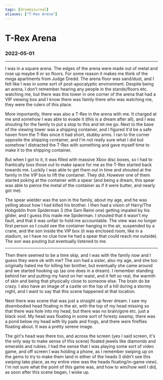 ```yaml
---
tags: [dreamjournal]
aliases: ["T-Rex Arena"]
---
```


# T-Rex Arena
### 2022-05-01
---

I was in a square arena. The edges of the arena were made out of metal and rose up maybe 8 or so floors. For some reason it makes me think of the mega apartments from Judge Dredd. The arena floor was sand/dust, and I felt like I was in some sort of post-apocalyptic environment. Despite being an arena, I don't remember hearing any people in the stands/floors etc. watching me, but there was this tower in one corner of the arena that had a VIP viewing box and I know there was family there who was watching me, they were the rulers of this place.

More importantly, there was also a T-Rex in the arena with me. It charged at me and somehow I was able to evade it (this is a dream after all), and I was shouting for the family to put a stop to this and let me go. Next to the base of the viewing tower was a shipping container, and I figured it'd be a safe haven from the T-Rex since it had short, stubby arms. I ran to the corner opposite the shipping container, and I'm not really sure what I did but somehow I distracted the T-Rex with something and  gave myself time to make it to the shipping container.

But when I got to it, it was filled with massive Xbox disc boxes, so I had to frantically toss those out to make space for me as the T-Rex started back towards me. Luckily I was able to get them out in time and shouted at the family in the VIP box to lift the container. They did. However one of them started poking at the container with a spear (and being a dream, this spear was able to pierce the metal of the container as if it were butter, and nearly got me).

The spear wielder was the son in the family, about my age, and he was yelling about how I had killed his brother. I then had a vision of Harry/The Hobgoblin from Spiderman 3 (the Sam Raimi one) getting impaled by his glider, and I guess this made me Spiderman. I shouted that it wasn't my fault, and that it was unfair to hold me accountable. The view was no longer first person so I could see the container hanging in the air, suspended by a crane, and the son inside the VIP box (it was enclosed room, like in a stadium, so I have no clue how he had a spear that could reach me outside). The son was pouting but eventually listened to me.

---

Then there seemed to be a time skip, and I was with the family now and I guess they were ok with me? The son had a sister, also my age, and she too originally hated me for killing her brother, but eventually she came around and we started hooking up (as one does in a dream). I remember standing behind her and putting my hand on her waist, and it felt so real, the warmth of skin and being that physically close to someone else. The brain do be crazy. I also have an image of a castle on the top of a hill during a stormy night, and I want to say that this scene happened at that location.

Next there was scene that was just a straight up fever dream. I saw my disembodied head floating in the air, with the top of my head missing so that there was hole into my head, but there was no brain/gore etc. just a black void. My head was floating in some sort of foresty swamp, there was a pond below my head with lily pads and frogs, and there were fireflies floating about. It was a pretty serene image.

The girl's head was there too, and across the screen (yes I said screen, it's the only way to make sense of this scene) floated jewels like diamonds and emeralds and rubies. I had the sense that I was playing some sort of video game, and off screen I was holding a phone, as I remember swiping up on the gems to try to make them land in either of the heads (I didn't see this swiping take place, as my entire view was the heads floating/in-game view). I'm not sure what the point of this game was, and how to win/how well I did, as soon after this scene began, I woke up.